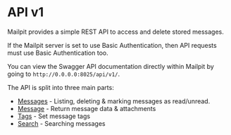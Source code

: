 # API v1

Mailpit provides a simple REST API to access and delete stored messages.

If the Mailpit server is set to use Basic Authentication, then API requests must use Basic Authentication too.

You can view the Swagger API documentation directly within Mailpit by going to `http://0.0.0.0:8025/api/v1/`.

The API is split into three main parts:

- [Messages](Messages.md) - Listing, deleting & marking messages as read/unread.
- [Message](Message.md) - Return message data & attachments
- [Tags](Tags.md) - Set message tags
- [Search](Search.md) - Searching messages
